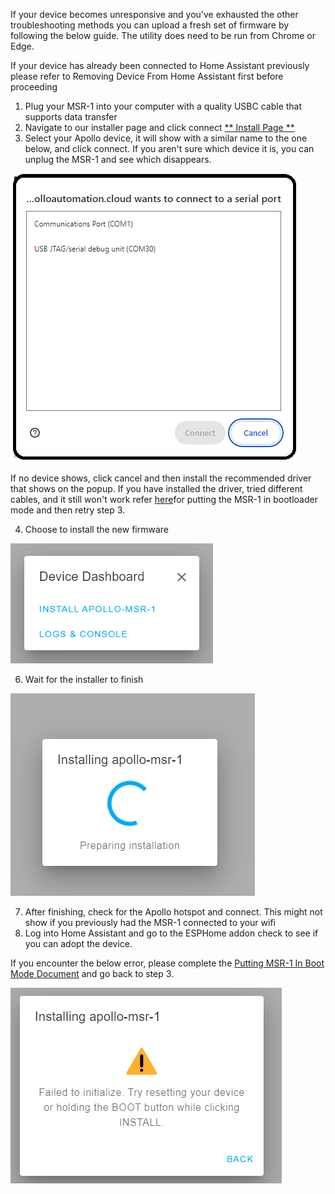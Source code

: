 If your device becomes unresponsive and you've exhausted the other troubleshooting methods you can upload a fresh set of firmware by following the below guide. The utility does need to be run from Chrome or Edge.

If your device has already been connected to Home Assistant previously please refer to Removing Device From Home Assistant first before proceeding

1. Plug your MSR-1 into your computer with a quality USBC cable that supports data transfer
2. Navigate to our installer page and click connect [\*\* Install Page \*\*](https://apolloautomation.github.io/MSR-1/)
3. Select your Apollo device, it will show with a similar name to the one below, and click connect. If you aren't sure which device it is, you can unplug the MSR-1 and see which disappears.

![ComSelection.png](../assets/comselection.png)

If no device shows, click cancel and then install the recommended driver that shows on the popup. If you have installed the driver, tried different cables, and it still won't work refer [here](https://apolloautomation.github.io/docs/products/msr1/troubleshooting/msr1-boot-mode/)for putting the MSR-1 in bootloader mode and then retry step 3.

4. Choose to install the new firmware

![](../assets/image-1698806750134.png)

6. Wait for the installer to finish

![](../assets/image-1698806082666.png)

7. After finishing, check for the Apollo hotspot and connect. This might not show if you previously had the MSR-1 connected to your wifi
8. Log into Home Assistant and go to the ESPHome addon check to see if you can adopt the device.

If you encounter the below error, please complete the [Putting MSR-1 In Boot Mode Document](https://apolloautomation.github.io/docs/products/msr1/troubleshooting/msr1-boot-mode/) and go back to step 3.

![](../assets/image-1698806793309.png)